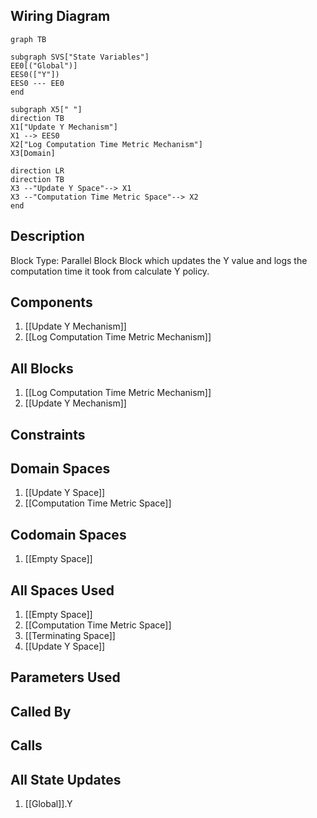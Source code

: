 ## Wiring Diagram

```mermaid
graph TB

subgraph SVS["State Variables"]
EE0[("Global")]
EES0(["Y"])
EES0 --- EE0
end

subgraph X5[" "]
direction TB
X1["Update Y Mechanism"]
X1 --> EES0
X2["Log Computation Time Metric Mechanism"]
X3[Domain]

direction LR
direction TB
X3 --"Update Y Space"--> X1
X3 --"Computation Time Metric Space"--> X2
end
```

## Description

Block Type: Parallel Block
Block which updates the Y value and logs the computation time it took from calculate Y policy.
## Components
1. [[Update Y Mechanism]]
2. [[Log Computation Time Metric Mechanism]]

## All Blocks
1. [[Log Computation Time Metric Mechanism]]
2. [[Update Y Mechanism]]

## Constraints

## Domain Spaces
1. [[Update Y Space]]
2. [[Computation Time Metric Space]]

## Codomain Spaces
1. [[Empty Space]]

## All Spaces Used
1. [[Empty Space]]
2. [[Computation Time Metric Space]]
3. [[Terminating Space]]
4. [[Update Y Space]]

## Parameters Used

## Called By

## Calls

## All State Updates
1. [[Global]].Y

